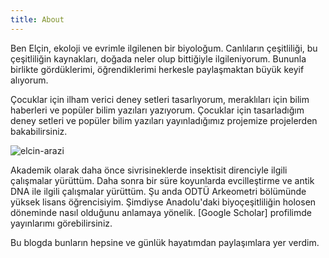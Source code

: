 ```yaml
---
title: About
---
```


Ben Elçin, ekoloji ve evrimle ilgilenen bir biyoloğum. Canlıların çeşitliliği, bu çeşitliliğin kaynakları, doğada neler olup bittiğiyle ilgileniyorum. Bununla birlikte gördüklerimi, öğrendiklerimi herkesle paylaşmaktan büyük keyif alıyorum. 

Çocuklar için ilham verici deney setleri tasarlıyorum, meraklıları için bilim haberleri ve popüler bilim yazıları yazıyorum. Çocuklar için tasarladığım deney setleri ve popüler bilim yazıları yayınladığımız projemize projelerden bakabilirsiniz. 

![elcin-arazi](/Users/elcin/elcineksi/themes/hugo-theme-novela/static/images/elcin-arazi.jpg)

Akademik olarak daha önce sivrisineklerde insektisit direnciyle ilgili çalışmalar yürüttüm. Daha sonra bir süre koyunlarda evcilleştirme ve antik DNA ile ilgili çalışmalar yürüttüm. Şu anda ODTÜ Arkeometri bölümünde yüksek lisans öğrencisiyim. Şimdiyse Anadolu'daki biyoçeşitliliğin holosen döneminde nasıl olduğunu anlamaya yönelik. [Google Scholar] profilimde yayınlarımı görebilirsiniz. 

Bu blogda bunların hepsine ve günlük hayatımdan paylaşımlara yer verdim. 